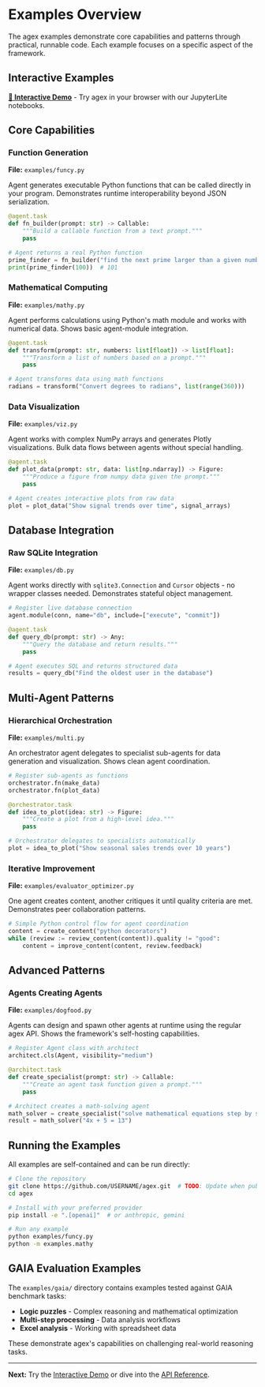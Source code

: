 # Examples Overview

The agex examples demonstrate core capabilities and patterns through practical, runnable code. Each example focuses on a specific aspect of the framework.

## Interactive Examples

**[🚀 Interactive Demo](../demo.md)** - Try agex in your browser with our JupyterLite notebooks.

## Core Capabilities

### Function Generation
**File:** `examples/funcy.py`

Agent generates executable Python functions that can be called directly in your program. Demonstrates runtime interoperability beyond JSON serialization.

```python
@agent.task
def fn_builder(prompt: str) -> Callable:
    """Build a callable function from a text prompt."""
    pass

# Agent returns a real Python function
prime_finder = fn_builder("find the next prime larger than a given number")
print(prime_finder(100))  # 101
```

### Mathematical Computing  
**File:** `examples/mathy.py`

Agent performs calculations using Python's math module and works with numerical data. Shows basic agent-module integration.

```python
@agent.task
def transform(prompt: str, numbers: list[float]) -> list[float]:
    """Transform a list of numbers based on a prompt."""
    pass

# Agent transforms data using math functions
radians = transform("Convert degrees to radians", list(range(360)))
```

### Data Visualization
**File:** `examples/viz.py`

Agent works with complex NumPy arrays and generates Plotly visualizations. Bulk data flows between agents without special handling.

```python
@agent.task
def plot_data(prompt: str, data: list[np.ndarray]) -> Figure:
    """Produce a figure from numpy data given the prompt."""
    pass

# Agent creates interactive plots from raw data
plot = plot_data("Show signal trends over time", signal_arrays)
```

## Database Integration

### Raw SQLite Integration
**File:** `examples/db.py`

Agent works directly with `sqlite3.Connection` and `Cursor` objects - no wrapper classes needed. Demonstrates stateful object management.

```python
# Register live database connection
agent.module(conn, name="db", include=["execute", "commit"])

@agent.task  
def query_db(prompt: str) -> Any:
    """Query the database and return results."""
    pass

# Agent executes SQL and returns structured data
results = query_db("Find the oldest user in the database")
```

## Multi-Agent Patterns

### Hierarchical Orchestration
**File:** `examples/multi.py`

An orchestrator agent delegates to specialist sub-agents for data generation and visualization. Shows clean agent coordination.

```python
# Register sub-agents as functions
orchestrator.fn(make_data)
orchestrator.fn(plot_data)

@orchestrator.task
def idea_to_plot(idea: str) -> Figure:
    """Create a plot from a high-level idea."""
    pass

# Orchestrator delegates to specialists automatically
plot = idea_to_plot("Show seasonal sales trends over 10 years")
```

### Iterative Improvement
**File:** `examples/evaluator_optimizer.py`

One agent creates content, another critiques it until quality criteria are met. Demonstrates peer collaboration patterns.

```python
# Simple Python control flow for agent coordination
content = create_content("python decorators")
while (review := review_content(content)).quality != "good":
    content = improve_content(content, review.feedback)
```

## Advanced Patterns

### Agents Creating Agents
**File:** `examples/dogfood.py`

Agents can design and spawn other agents at runtime using the regular agex API. Shows the framework's self-hosting capabilities.

```python
# Register Agent class with architect
architect.cls(Agent, visibility="medium")

@architect.task
def create_specialist(prompt: str) -> Callable:
    """Create an agent task function given a prompt."""
    pass

# Architect creates a math-solving agent
math_solver = create_specialist("solve mathematical equations step by step")
result = math_solver("4x + 5 = 13")
```

## Running the Examples

All examples are self-contained and can be run directly:

```bash
# Clone the repository
git clone https://github.com/USERNAME/agex.git  # TODO: Update when public
cd agex

# Install with your preferred provider
pip install -e ".[openai]"  # or anthropic, gemini

# Run any example
python examples/funcy.py
python -m examples.mathy
```

## GAIA Evaluation Examples

The `examples/gaia/` directory contains examples tested against GAIA benchmark tasks:

- **Logic puzzles** - Complex reasoning and mathematical optimization
- **Multi-step processing** - Data analysis workflows
- **Excel analysis** - Working with spreadsheet data

These demonstrate agex's capabilities on challenging real-world reasoning tasks.

---

**Next:** Try the [Interactive Demo](../demo.md) or dive into the [API Reference](../api/overview.md). 